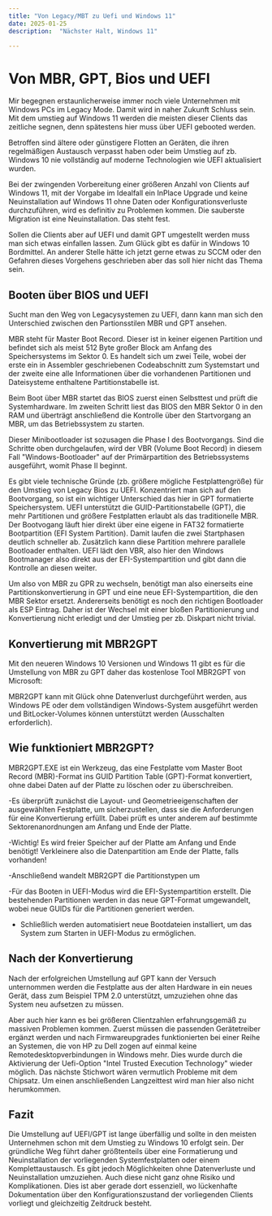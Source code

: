 ```yaml
---
title: "Von Legacy/MBT zu Uefi und Windows 11"
date: 2025-01-25
description:  "Nächster Halt, Windows 11"

---
```


# Von MBR, GPT, Bios und UEFI

Mir begegnen erstaunlicherweise immer noch viele Unternehmen mit Windows PCs im Legacy Mode. Damit wird in naher Zukunft Schluss sein. Mit dem umstieg auf Windows 11 werden die meisten dieser Clients das zeitliche segnen, denn spätestens hier muss über UEFI gebooted werden. 

Betroffen sind ältere oder günstigere Flotten an Geräten, die ihren regelmäßigen Austausch verpasst haben oder beim Umstieg auf zb. Windows 10 nie vollständig auf moderne Technologien wie UEFI aktualisiert wurden.

Bei der zwingenden Vorbereitung einer größeren Anzahl von Clients auf Windows 11, mit der Vorgabe im Idealfall ein InPlace Upgrade und keine Neuinstallation auf Windows 11 ohne Daten oder Konfigurationsverluste durchzuführen, wird es definitiv zu Problemen kommen. Die sauberste Migration ist eine Neuinstallation. Das steht fest. 

Sollen die Clients aber auf UEFI und damit GPT umgestellt werden muss man sich etwas einfallen lassen. Zum Glück gibt es dafür in Windows 10 Bordmittel. An anderer Stelle hätte ich jetzt gerne etwas zu SCCM oder den Gefahren dieses Vorgehens geschrieben aber das soll hier nicht das Thema sein.

## Booten über BIOS und UEFI 

Sucht man den Weg von Legacysystemen zu UEFI, dann kann man sich den Unterschied zwischen den Partionsstilen MBR und GPT ansehen.

MBR steht für Master Boot Record. Dieser ist in keiner eigenen Partition und befindet sich als meist 512 Byte großer Block am Anfang des Speichersystems im Sektor 0. Es handelt sich um zwei Teile, wobei der erste ein in Assembler geschriebenen Codeabschnitt zum Systemstart und der zweite eine alle Informationen über die vorhandenen Partitionen und Dateisysteme enthaltene Partitionstabelle ist.

Beim Boot über MBR startet das BIOS zuerst einen Selbsttest und prüft die Systemhardware. Im zweiten Schritt liest das BIOS den MBR Sektor 0 in den RAM und überträgt anschließend die Kontrolle über den Startvorgang an MBR, um das Betriebssystem zu starten.

Dieser Minibootloader ist sozusagen die Phase I des Bootvorgangs. Sind die Schritte oben durchgelaufen, wird der VBR (Volume Boot Record) in diesem Fall "Windows-Bootloader" auf der Primärpartition des Betriebssystems ausgeführt, womit Phase II beginnt.

Es gibt viele technische Gründe (zb. größere mögliche Festplattengröße) für den Umstieg von Legacy Bios zu UEFI. Konzentriert man sich auf den Bootvorgang, so
ist ein wichtiger Unterschied das hier in GPT formatierte Speichersystem. UEFI unterstützt die GUID-Partitionstabelle (GPT), die mehr Partitionen und größere Festplatten erlaubt als das traditionelle MBR. Der Bootvogang läuft hier direkt über eine eigene in FAT32 formatierte Bootpartition (EFI System Partition). Damit laufen die zwei Startphasen deutlich schneller ab. Zusätzlich kann diese Partition mehrere parallele Bootloader enthalten. UEFI lädt den VBR, also hier den Windows Bootmanager also direkt aus der EFI-Systempartition und gibt dann die Kontrolle an diesen weiter.

Um also von MBR zu GPR zu wechseln, benötigt man also einerseits eine Partitionskonvertierung in GPT und eine neue EFI-Systempartition, die den MBR Sektor ersetzt. Andererseits benötigt es noch den richtigen Bootloader als ESP Eintrag. Daher ist der Wechsel mit einer bloßen Partitionierung und Konvertierung nicht erledigt und der Umstieg per zb. Diskpart nicht trivial.

## Konvertierung mit MBR2GPT

Mit den neueren Windows 10 Versionen und Windows 11 gibt es für die Umstellung von MBR zu GPT daher das kostenlose Tool MBR2GPT von Microsoft:

MBR2GPT kann mit Glück ohne Datenverlust durchgeführt werden, aus Windows PE oder dem vollständigen Windows-System ausgeführt werden und BitLocker-Volumes können unterstützt werden (Ausschalten erforderlich).

## Wie funktioniert MBR2GPT?

MBR2GPT.EXE ist ein Werkzeug, das eine Festplatte vom Master Boot Record (MBR)-Format ins GUID Partition Table (GPT)-Format konvertiert, ohne dabei Daten auf der Platte zu löschen oder zu überschreiben.

-Es überprüft zunächst die Layout- und Geometrieeigenschaften der ausgewählten Festplatte, um sicherzustellen, dass sie die Anforderungen für eine Konvertierung erfüllt. Dabei prüft es unter anderem auf bestimmte Sektorenanordnungen am Anfang und Ende der Platte.

-Wichtig! Es wird freier Speicher auf der Platte am Anfang und Ende benötigt! Verkleinere also die Datenpartition am Ende der Platte, falls vorhanden!

-Anschließend wandelt MBR2GPT die Partitionstypen um

-Für das Booten in UEFI-Modus wird die EFI-Systempartition erstellt. Die bestehenden Partitionen werden in das neue GPT-Format umgewandelt, wobei neue GUIDs für die Partitionen generiert werden.

- Schließlich werden automatisiert neue Bootdateien installiert, um das System zum Starten in UEFI-Modus zu ermöglichen.

## Nach der Konvertierung

Nach der erfolgreichen Umstellung auf GPT kann der Versuch unternommen werden die Festplatte aus der alten Hardware in ein neues Gerät, dass zum Beispiel TPM 2.0 unterstützt, umzuziehen ohne das System neu aufsetzen zu müssen.

Aber auch hier kann es bei größeren Clientzahlen erfahrungsgemäß zu massiven Problemen kommen. Zuerst müssen die passenden Gerätetreiber ergänzt werden und nach Firmwareupgrades funktionierten bei einer Reihe an Systemen, die von HP zu Dell zogen auf einmal keine Remotedesktopverbindungen in Windows mehr. Dies wurde durch die Aktivierung der Uefi-Option "Intel Trusted Execution Technology" wieder möglich. Das nächste Stichwort wären vermutlich Probleme mit dem Chipsatz. Um einen anschließenden Langzeittest wird man hier also nicht herumkommen.

## Fazit

Die Umstellung auf UEFI/GPT ist lange überfällig und sollte in den meisten Unternehmen schon mit dem Umstieg zu Windows 10 erfolgt sein. Der gründliche Weg führt daher größtenteils über eine Formatierung und Neuinstallation der vorliegenden Systemfestplatten oder einem Komplettaustausch. Es gibt jedoch Möglichkeiten ohne Datenverluste und Neuinstallation umzuziehen. Auch diese nicht ganz ohne Risiko und Komplikationen. Dies ist aber gerade dort essenziell, wo lückenhafte Dokumentation über den Konfigurationszustand der vorliegenden Clients vorliegt und gleichzeitig Zeitdruck besteht.


